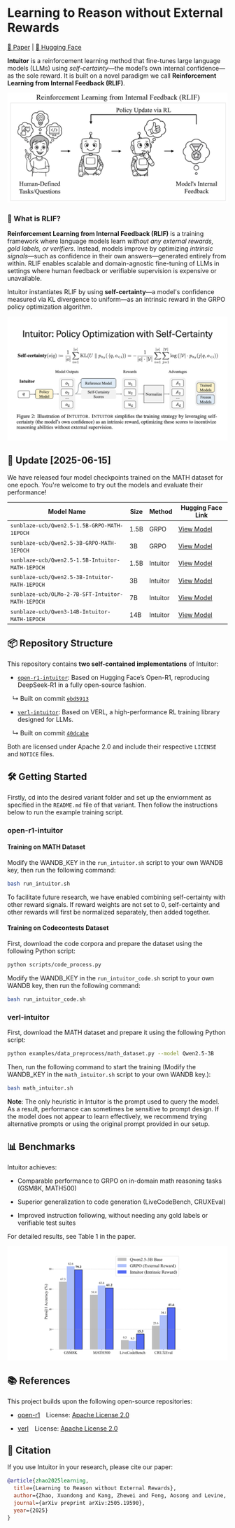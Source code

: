 # Learning to Reason without External Rewards

[📄 Paper](https://arxiv.org/abs/2505.19590) | [🤗 Hugging Face](https://huggingface.co/sunblaze-ucb)


**Intuitor** is a reinforcement learning method that fine-tunes large language models (LLMs) using *self-certainty*—the model’s own internal confidence—as the sole reward. It is built on a novel paradigm we call **Reinforcement Learning from Internal Feedback (RLIF)**.

![Overview](figs/rlif.png)

### 🧭 What is RLIF?

**Reinforcement Learning from Internal Feedback (RLIF)** is a training framework where language models learn *without any external rewards, gold labels, or verifiers*. Instead, models improve by optimizing *intrinsic signals*—such as confidence in their own answers—generated entirely from within. RLIF enables scalable and domain-agnostic fine-tuning of LLMs in settings where human feedback or verifiable supervision is expensive or unavailable.

Intuitor instantiates RLIF by using **self-certainty**—a model's confidence measured via KL divergence to uniform—as an intrinsic reward in the GRPO policy optimization algorithm.

![Intuitor](figs/intuitor.png)

## 🚀 Update [2025-06-15]

We have released four model checkpoints trained on the MATH dataset for one epoch. You're welcome to try out the models and evaluate their performance!


| Model Name | Size | Method | Hugging Face Link |
|------------|------|--------|--------------------|
| `sunblaze-ucb/Qwen2.5-1.5B-GRPO-MATH-1EPOCH` | 1.5B | GRPO | [View Model](https://huggingface.co/sunblaze-ucb/Qwen2.5-1.5B-GRPO-MATH-1EPOCH) |
| `sunblaze-ucb/Qwen2.5-3B-GRPO-MATH-1EPOCH` | 3B   | GRPO | [View Model](https://huggingface.co/sunblaze-ucb/Qwen2.5-3B-GRPO-MATH-1EPOCH) |
| `sunblaze-ucb/Qwen2.5-1.5B-Intuitor-MATH-1EPOCH` | 1.5B | Intuitor | [View Model](https://huggingface.co/sunblaze-ucb/Qwen2.5-1.5B-Intuitor-MATH-1EPOCH) |
| `sunblaze-ucb/Qwen2.5-3B-Intuitor-MATH-1EPOCH` | 3B   | Intuitor | [View Model](https://huggingface.co/sunblaze-ucb/Qwen2.5-3B-Intuitor-MATH-1EPOCH) |
| `sunblaze-ucb/OLMo-2-7B-SFT-Intuitor-MATH-1EPOCH` | 7B   | Intuitor | [View Model](https://huggingface.co/sunblaze-ucb/OLMo-2-7B-SFT-Intuitor-MATH-1EPOCH) |
| `sunblaze-ucb/Qwen3-14B-Intuitor-MATH-1EPOCH` | 14B  | Intuitor | [View Model](https://huggingface.co/sunblaze-ucb/Qwen3-14B-Intuitor-MATH-1EPOCH) |



## 📦 Repository Structure

This repository contains **two self-contained implementations** of Intuitor:

- [`open-r1-intuitor`](./open-r1-intuitor/README.md): Based on Hugging Face’s Open-R1, reproducing DeepSeek-R1 in a fully open-source fashion.

&nbsp;&nbsp; ↳ Built on commit [`ebd5913`](https://github.com/huggingface/open-r1/tree/ebd5913a85d60819d68a209a030583740fdf98a8)

- [`verl-intuitor`](./verl-intuitor/README.md): Based on VERL, a high-performance RL training library designed for LLMs.

&nbsp;&nbsp; ↳ Built on commit [`40dcabe`](https://github.com/volcengine/verl/tree/40dcabec38ca3f66693bbce83a36b3f2a9bcabb0)


Both are licensed under Apache 2.0 and include their respective `LICENSE` and `NOTICE` files.



## 🛠️ Getting Started

Firstly, cd into the desired variant folder and set up the enviornment as specified in the `README.md` file of that variant. Then follow the instructions below to run the example training script.

### open-r1-intuitor

#### Training on MATH Dataset

Modify the WANDB_KEY in the `run_intuitor.sh` script to your own WANDB key, then run the following command:

```bash
bash run_intuitor.sh
```

To facilitate future research, we have enabled combining self-certainty with other reward signals. If reward weights are not set to 0, self-certainty and other rewards will first be normalized separately, then added together.

#### Training on Codecontests Dataset

First, download the code corpora and prepare the dataset using the following Python script:

```bash
python scripts/code_process.py
```

Modify the WANDB_KEY in the `run_intuitor_code.sh` script to your own WANDB key, then run the following command:

```bash
bash run_intuitor_code.sh
```

### verl-intuitor

First, download the MATH dataset and prepare it using the following Python script:

```bash
python examples/data_preprocess/math_dataset.py --model Qwen2.5-3B
```

Then, run the following command to start the training (Modify the WANDB_KEY in the `math_intuitor.sh` script to your own WANDB key.):

```bash
bash math_intuitor.sh
```


**Note**: The only heuristic in Intuitor is the prompt used to query the model. As a result, performance can sometimes be sensitive to prompt design. If the model does not appear to learn effectively, we recommend trying alternative prompts or using the original prompt provided in our setup.


## 📊 Benchmarks

Intuitor achieves:

- Comparable performance to GRPO on in-domain math reasoning tasks (GSM8K, MATH500)

- Superior generalization to code generation (LiveCodeBench, CRUXEval)

- Improved instruction following, without needing any gold labels or verifiable test suites

For detailed results, see Table 1 in the paper.

![Results](figs/results.png)

## 📚 References

This project builds upon the following open-source repositories:

- [open-r1](https://github.com/huggingface/open-r1) License: [Apache License 2.0](https://github.com/huggingface/open-r1/blob/main/LICENSE)

- [verl](https://github.com/volcengine/verl) License: [Apache License 2.0](https://github.com/volcengine/verl/blob/main/LICENSE)


## 📄 Citation

If you use Intuitor in your research, please cite our paper:
```bibtex
@article{zhao2025learning,
  title={Learning to Reason without External Rewards},
  author={Zhao, Xuandong and Kang, Zhewei and Feng, Aosong and Levine, Sergey and Song, Dawn},
  journal={arXiv preprint arXiv:2505.19590},
  year={2025}
}
```

